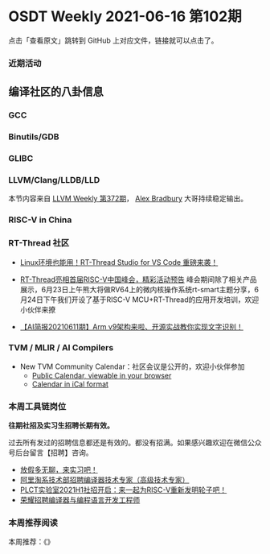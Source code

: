# OSDT Weekly 2021-06-16 第102期

点击「查看原文」跳转到 GitHub 上对应文件，链接就可以点击了。

### 近期活动

## 编译社区的八卦信息

### GCC

### Binutils/GDB

### GLIBC

### LLVM/Clang/LLDB/LLD

本节内容来自 [LLVM Weekly 第372期](http://llvmweekly.org/issue/372)，
[Alex Bradbury](https://www.linkedin.com/in/alex-bradbury/) 大哥持续稳定输出。

### RISC-V in China

### RT-Thread 社区

- [Linux环境也能用！RT-Thread Studio for VS Code 重磅来袭！](https://mp.weixin.qq.com/s/OzjSP4hy4n4HJkF6hdxLZQ)

- [RT-Thread亮相首届RISC-V中国峰会，精彩活动预告](https://mp.weixin.qq.com/s/TSu2-sESU9wnWKWXWn4hzQ) 峰会期间除了相关产品展示，6月23日上午熊大将做RV64上的微内核操作系统rt-smart主题分享，6月24日下午我们开设了基于RISC-V MCU+RT-Thread的应用开发培训，欢迎小伙伴来撩

- [【AI简报20210611期】Arm v9架构来啦、开源实战教你实现文字识别！](https://mp.weixin.qq.com/s/8tPFAObnmDSpzrX5Gh7p_A)


### TVM / MLIR / AI Compilers

- New TVM Community Calendar：社区会议是公开的，欢迎小伙伴参加
  - [Public Calendar, viewable in your browser](https://calendar.google.com/calendar/embed?src=071aaettatchrj779v0k8jsmcc%40group.calendar.google.com&ctz=America%2FLos_Angeles)
  - [Calendar in iCal format](https://calendar.google.com/calendar/ical/071aaettatchrj779v0k8jsmcc%40group.calendar.google.com/public/basic.ics)

### 本周工具链岗位

**往期社招及实习生招聘长期有效。**

过去所有发过的招聘信息都还是有效的。都没有招满。如果感兴趣欢迎在微信公众号后台留言【招聘】咨询。

- [放假多无聊，来实习吧！](https://mp.weixin.qq.com/s/pWjPrHtaWnzWbPfqqcX1cQ)
- [阿里淘系技术部招聘编译器技术专家（高级技术专家）](https://mp.weixin.qq.com/s/Yr_XA_L9fCI8IvhuudwTkQ)
- [PLCT实验室2021H1社招开启：来一起为RISC-V重新发明轮子吧！](https://mp.weixin.qq.com/s/9BUJ1-LbHGm-Lhs_Lavzjw)
- [荣耀招聘编译器与编程语言开发工程师](https://mp.weixin.qq.com/s/XaLAhjLP6fhj3Vl-mUjXng)

### 本周推荐阅读

本周推荐：《》
